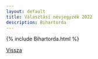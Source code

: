 ```yaml
---
layout: default
title: Választási névjegyzék 2022
description: Bihartorda
---
```


{% include Bihartorda.html %}

[Vissza](./)